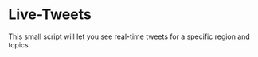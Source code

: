 # Live-Tweets
This small script will let you see real-time tweets for a specific region and topics.
